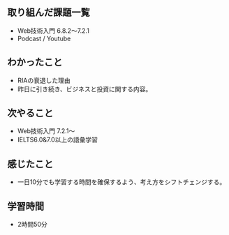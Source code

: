 ## 取り組んだ課題一覧
- Web技術入門 6.8.2〜7.2.1
- Podcast / Youtube
## わかったこと
- RIAの衰退した理由
- 昨日に引き続き、ビジネスと投資に関する内容。
## 次やること
- Web技術入門 7.2.1〜
- IELTS6.0&7.0以上の語彙学習
## 感じたこと
- 一日10分でも学習する時間を確保するよう、考え方をシフトチェンジする。
## 学習時間
- 2時間50分
